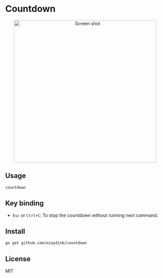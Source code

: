 # Countdown

<p align="center"><img src="https://user-images.githubusercontent.com/1820753/61105325-3b5a7b00-a482-11e9-8dde-e6603ee1dd98.gif" width="450" alt="Screen shot"></p>

## Usage

```bash
countdown
```

## Key binding

- `Esc` or `Ctrl+C`: To stop the countdown without running next command.

## Install

```bash
go get github.com/ozaydinb/countdown
```

## License

MIT
